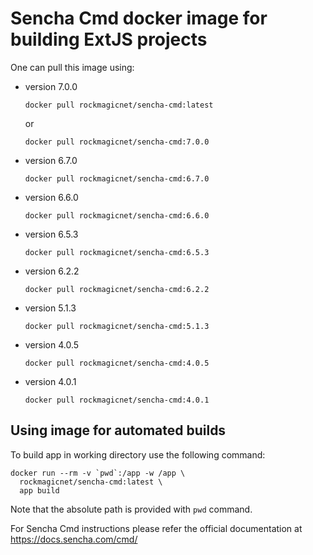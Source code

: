 # Sencha Cmd docker image for building ExtJS projects

One can pull this image using:
* version 7.0.0

  ```docker pull rockmagicnet/sencha-cmd:latest```

  or 

  ```docker pull rockmagicnet/sencha-cmd:7.0.0```

* version 6.7.0

  ```docker pull rockmagicnet/sencha-cmd:6.7.0```

* version 6.6.0

  ```docker pull rockmagicnet/sencha-cmd:6.6.0```

* version 6.5.3

  ```docker pull rockmagicnet/sencha-cmd:6.5.3```
* version 6.2.2

  ```docker pull rockmagicnet/sencha-cmd:6.2.2```
* version 5.1.3

  ```docker pull rockmagicnet/sencha-cmd:5.1.3```
* version 4.0.5

  ```docker pull rockmagicnet/sencha-cmd:4.0.5```
* version 4.0.1

  ```docker pull rockmagicnet/sencha-cmd:4.0.1```

## Using image for automated builds

To build app in working directory use the following command:

```
docker run --rm -v `pwd`:/app -w /app \
  rockmagicnet/sencha-cmd:latest \
  app build
```

Note that the absolute path is provided with `pwd` command.

For Sencha Cmd instructions please refer the official documentation at https://docs.sencha.com/cmd/